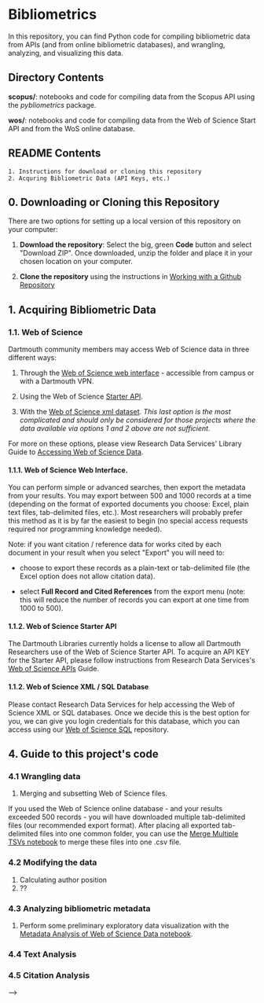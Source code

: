 # Bibliometrics

In this repository, you can find Python code for compiling bibliometric data from APIs (and from online bibliometric databases), and wrangling, analyzing, and visualizing this data.

## Directory Contents

**scopus/**: notebooks and code for compiling data from the Scopus API using the *pybliometrics* package.

**wos/**: notebooks and code for compiling data from the Web of Science Start API and from the WoS online database.

## README Contents

```
1. Instructions for download or cloning this repository
2. Acquring Bibliometric Data (API Keys, etc.)

```
<!--4. Guide to this project's code
    a. Wrangling data
    b. Modifying the data
    c. Metadata analysis
    d. Text Analysis
    e. Citation Analysis
    -->

## 0. Downloading or Cloning this Repository

There are two options for setting up a local version of this repository on your computer:

1. **Download the repository**: Select the big, green **Code** button and select "Download ZIP". Once downloaded, unzip the folder and place it in your chosen location on your computer.

2. **Clone the repository** using the instructions in [Working with a Github Repository](working_with_github-repo.md)

## 1. Acquiring Bibliometric Data

### 1.1. Web of Science

Dartmouth community members may access Web of Science data in three different ways:

1. Through the [Web of Science web interface](https://www-webofscience-com.dartmouth.idm.oclc.org/wos/woscc/basic-search) - accessible from campus or with a Dartmouth VPN.

2. Using the Web of Science [Starter API](https://researchguides.dartmouth.edu/c.php?g=59725&p=9913657). 

3. With the [Web of Science xml dataset](https://dartmouth.libapps.com/libguides/admin_c.php?g=59725&p=9826962). *This last option is the most complicated and should only be considered for those projects where the data available via options 1 and 2 above are not sufficient.*

For more on these options, please view Research Data Services'  Library Guide to [Accessing Web of Science Data](https://researchguides.dartmouth.edu/c.php?g=59725&p=9910244).

#### 1.1.1. Web of Science Web Interface.

 You can perform simple or advanced searches, then export the metadata from your results. You may export between 500 and 1000 records at a time (depending on the format of exported documents you choose: Excel, plain text files, tab-delimited files, etc.). Most researchers will probably prefer this method as it is by far the easiest to begin (no special access requests required nor programming knowledge needed). 

 Note: if you want citation / reference data for works cited by each document in your result when you select "Export" you will need to:
 
 + choose to export these records as a plain-text or tab-delimited file (the Excel option does not allow citation data).
 
 + select **Full Record and Cited References** from the export menu (note: this will reduce the number of records you can export at one time from 1000 to 500).

 #### 1.1.2. Web of Science Starter API

The Dartmouth Libraries currently holds a license to allow all Dartmouth Researchers use of the Web of Science Starter API. To acquire an API KEY for the Starter API, please follow instructions from Research Data Services's [Web of Science APIs](https://researchguides.dartmouth.edu/c.php?g=59725&p=9913657) Guide.

#### 1.1.2. Web of Science XML / SQL Database

Please contact Research Data Services for help accessing the Web of Science XML or SQL databases. Once we decide this is the best option for you, we can give you login credentials for this database, which you can access using our [Web of Science SQL](https://github.com/Dartmouth-Libraries/web-of-science-sql) repository.


## 4. Guide to this project's code

### 4.1 Wrangling data

1. Merging and subsetting Web of Science files. 

If you used the Web of Science online database - and your results exceeded 500 records - you will have downloaded multiple tab-delimited files (our recommended export format). After placing all exported tab-delimited files into one common folder, you can use the [Merge Multiple TSVs notebook](wos/notebooks/01_merge_multiple_tsvs.ipynb) to merge these files into one .csv file.


### 4.2 Modifying the data
1. Calculating author position
2. ??

### 4.3 Analyzing bibliometric metadata

1. Perform some preliminary exploratory data visualization with the [Metadata Analysis of Web of Science Data notebook](wos/notebooks/02_full-metadata-analysis.ipynb).


### 4.4 Text Analysis


### 4.5 Citation Analysis
-->